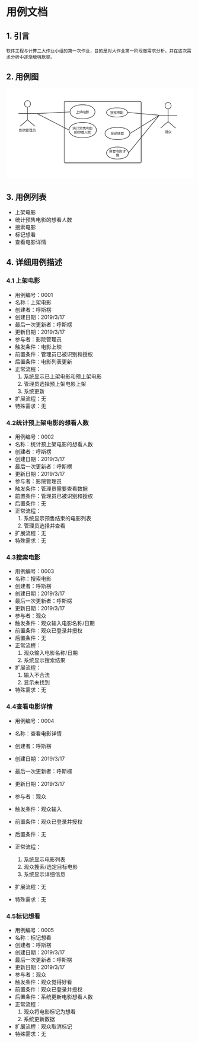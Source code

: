 # 用例文档
## 1. 引言
    软件工程与计算二大作业小组的第一次作业，目的是对大作业第一阶段做需求分析，并在这次需求分析中逐渐增强默契。
## 2. 用例图
![用例图](https://raw.githubusercontent.com/AlexHSL/SEhomework1/master/UseCaseDiagram.jpg)
## 3. 用例列表
* 上架电影
* 统计预售电影的想看人数
* 搜索电影
* 标记想看
* 查看电影详情

## 4. 详细用例描述

### 4.1 上架电影
* 用例编号：0001
* 名称：上架电影
* 创建者：呼斯楞
* 创建日期：2019/3/17
* 最后一次更新者：呼斯楞
* 更新日期：2019/3/17
* 参与者：影院管理员
* 触发条件：电影上映
* 前置条件：管理员已被识别和授权
* 后置条件：电影列表更新
* 正常流程：
	1. 系统显示已上架电影和预上架电影
	2. 管理员选择预上架电影上架
	3. 系统更新
* 扩展流程：无
* 特殊需求：无

### 4.2统计预上架电影的想看人数
* 用例编号：0002
* 名称：统计预上架电影的想看人数
* 创建者：呼斯楞
* 创建日期：2019/3/17
* 最后一次更新者：呼斯楞
* 更新日期：2019/3/17
* 参与者：影院管理员
* 触发条件：管理员需要查看数据
* 前置条件：管理员已被识别和授权
* 后置条件：无
* 正常流程：
	1. 系统显示预售结束的电影列表
	2. 管理员选择并查看
* 扩展流程：无
* 特殊需求：无

### 4.3搜索电影
* 用例编号：0003
* 名称：搜索电影
* 创建者：呼斯楞
* 创建日期：2019/3/17
* 最后一次更新者：呼斯楞
* 更新日期：2019/3/17
* 参与者：观众
* 触发条件：观众输入电影名称/日期
* 前置条件：观众已登录并授权
* 后置条件：无
* 正常流程：
	1. 观众输入电影名称/日期
    2. 系统显示搜索结果
* 扩展流程：
	1. 输入不合法
	2. 显示未找到
* 特殊需求：无

### 4.4查看电影详情
* 用例编号：0004
* 名称：查看电影详情
* 创建者：呼斯楞
* 创建日期：2019/3/17
* 最后一次更新者：呼斯楞
* 更新日期：2019/3/17
* 参与者：观众
* 触发条件：观众输入
* 前置条件：观众已登录并授权
* 后置条件：无
* 正常流程：
	1. 系统显示电影列表
    2. 观众搜索/选定目标电影
    3. 系统显示详细信息
         
* 扩展流程：无
* 特殊需求：无

### 4.5标记想看
* 用例编号：0005
* 名称：标记想看
* 创建者：呼斯楞
* 创建日期：2019/3/17
* 最后一次更新者：呼斯楞
* 更新日期：2019/3/17
* 参与者：观众
* 触发条件：观众觉得好看
* 前置条件：观众已登录并授权
* 后置条件：系统更新电影想看人数
* 正常流程：
	1. 观众将电影标记为想看
    2. 系统更新数据
* 扩展流程：观众取消标记
* 特殊需求：无